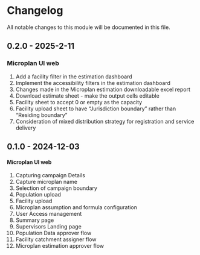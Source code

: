 # Changelog
All notable changes to this module will be documented in this file.

 
## 0.2.0 - 2025-2-11
### Microplan UI web
  1. Add a facility filter in the estimation dashboard
  2. Implement the accessibility filters in the estimation dashboard
  3. Changes made in the Microplan estimation downloadable excel report
  4. Download estimate sheet - make the output cells editable
  5. Facility sheet to accept 0 or empty as the capacity
  6. Facility upload sheet to have “Jurisdiction boundary” rather than “Residing boundary”
  7. Consideration of mixed distribution strategy for registration and service delivery 
 
## 0.1.0 - 2024-12-03
#### Microplan UI web
  1. Capturing campaign Details
  2. Capture microplan name
  3. Selection of campaign boundary
  4. Population upload
  5. Facility upload
  6. Microplan assumption and formula configuration
  7. User Access management
  8. Summary page
  9. Supervisors Landing page
  10. Population Data approver flow
  11. Facility catchment assigner flow
  12. Microplan estimation approver flow
